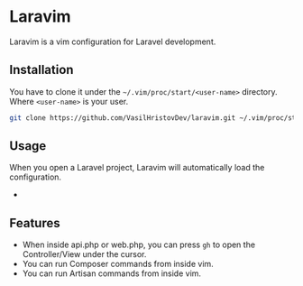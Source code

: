 # Laravim
Laravim is a vim configuration for Laravel development.

## Installation
You have to clone it under the `~/.vim/proc/start/<user-name>` directory.
Where `<user-name>` is your user.

```bash
git clone https://github.com/VasilHristovDev/laravim.git ~/.vim/proc/start/<user-name>    
```
## Usage
When you open a Laravel project, Laravim will automatically load the configuration.

- 
## Features
- When inside api.php or web.php, you can press `gh` to open the Controller/View under the cursor.
- You can run Composer commands from inside vim.
- You can run Artisan commands from inside vim.

